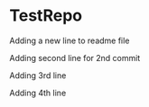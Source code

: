 # TestRepo

Adding a new line to readme file

Adding second line for 2nd commit

Adding 3rd line

Adding 4th line